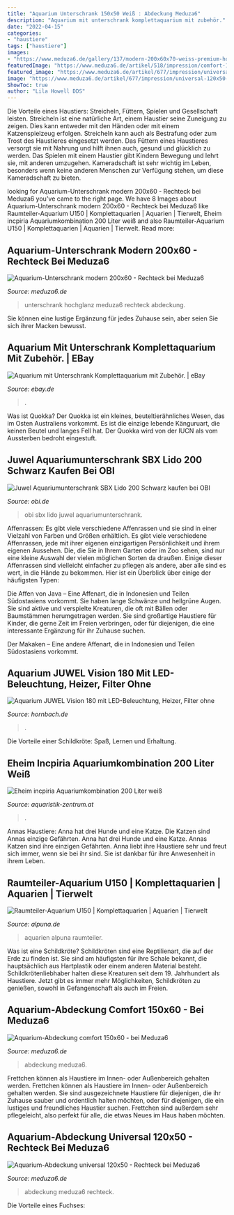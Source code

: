 ```yaml
---
title: "Aquarium Unterschrank 150x50 Weiß : Abdeckung Meduza6"
description: "Aquarium mit unterschrank komplettaquarium mit zubehör."
date: "2022-04-15"
categories:
- "haustiere"
tags: ["haustiere"]
images:
- "https://www.meduza6.de/gallery/137/modern-200x60x70-weiss-premium-hochglanz.jpg"
featuredImage: "https://www.meduza6.de/artikel/518/impression/comfort-150x60-aquarium-abdeckung_sample1.jpg"
featured_image: "https://www.meduza6.de/artikel/677/impression/universal-120x50-aquarium-abdeckung_sample1.jpg"
image: "https://www.meduza6.de/artikel/677/impression/universal-120x50-aquarium-abdeckung_sample1.jpg"
ShowToc: true
author: "Lila Howell DDS"
---
```



Die Vorteile eines Haustiers: Streicheln, Füttern, Spielen und Gesellschaft leisten.
Streicheln ist eine natürliche Art, einem Haustier seine Zuneigung zu zeigen. Dies kann entweder mit den Händen oder mit einem Katzenspielzeug erfolgen. Streicheln kann auch als Bestrafung oder zum Trost des Haustieres eingesetzt werden. Das Füttern eines Haustieres versorgt sie mit Nahrung und hilft ihnen auch, gesund und glücklich zu werden. Das Spielen mit einem Haustier gibt Kindern Bewegung und lehrt sie, mit anderen umzugehen. Kameradschaft ist sehr wichtig im Leben, besonders wenn keine anderen Menschen zur Verfügung stehen, um diese Kameradschaft zu bieten.

	

		
looking for Aquarium-Unterschrank modern 200x60 - Rechteck bei Meduza6 you've came to the right page. We have 8 Images about Aquarium-Unterschrank modern 200x60 - Rechteck bei Meduza6 like Raumteiler-Aquarium U150 | Komplettaquarien | Aquarien | Tierwelt, Eheim incpiria Aquariumkombination 200 Liter weiß and also Raumteiler-Aquarium U150 | Komplettaquarien | Aquarien | Tierwelt. Read more:
		
    
## Aquarium-Unterschrank Modern 200x60 - Rechteck Bei Meduza6

<img loading=lazy src="https://www.meduza6.de/gallery/137/modern-200x60x70-weiss-premium-hochglanz.jpg" onerror="this.onerror=null;this.src='https://tse4.mm.bing.net/th?id=OIP.u_lgoJ2w751XR4qWiJtbFgHaFj&amp;pid=15.1';" alt="Aquarium-Unterschrank modern 200x60 - Rechteck bei Meduza6">

_Source: meduza6.de_

>unterschrank hochglanz meduza6 rechteck abdeckung. 

	

Sie können eine lustige Ergänzung für jedes Zuhause sein, aber seien Sie sich ihrer Macken bewusst.

    
## Aquarium Mit Unterschrank Komplettaquarium Mit Zubehör. | EBay

<img loading=lazy src="https://i.ebayimg.com/images/g/LaEAAOSwUElep0kM/s-l400.jpg" onerror="this.onerror=null;this.src='https://tse4.mm.bing.net/th?id=OIP.GeMSequu11iMeGDZrgN0dwAAAA&amp;pid=15.1';" alt="Aquarium mit Unterschrank Komplettaquarium mit Zubehör. | eBay">

_Source: ebay.de_

>. 

	

Was ist Quokka?
Der Quokka ist ein kleines, beuteltierähnliches Wesen, das im Osten Australiens vorkommt. Es ist die einzige lebende Känguruart, die keinen Beutel und langes Fell hat. Der Quokka wird von der IUCN als vom Aussterben bedroht eingestuft.

    
## Juwel Aquariumunterschrank SBX Lido 200 Schwarz Kaufen Bei OBI

<img loading=lazy src="https://images.obi.de/product/DE/1500x1500/727786_1.jpg" onerror="this.onerror=null;this.src='https://tse1.mm.bing.net/th?id=OIP.gnEkzbZ2JjqRd-h5G3mVegHaHa&amp;pid=15.1';" alt="Juwel Aquariumunterschrank SBX Lido 200 Schwarz kaufen bei OBI">

_Source: obi.de_

>obi sbx lido juwel aquariumunterschrank. 

	

Affenrassen: Es gibt viele verschiedene Affenrassen und sie sind in einer Vielzahl von Farben und Größen erhältlich.
Es gibt viele verschiedene Affenrassen, jede mit ihrer eigenen einzigartigen Persönlichkeit und ihrem eigenen Aussehen. Die, die Sie in Ihrem Garten oder im Zoo sehen, sind nur eine kleine Auswahl der vielen möglichen Sorten da draußen. Einige dieser Affenrassen sind vielleicht einfacher zu pflegen als andere, aber alle sind es wert, in die Hände zu bekommen. Hier ist ein Überblick über einige der häufigsten Typen:

Die Affen von Java – Eine Affenart, die in Indonesien und Teilen Südostasiens vorkommt. Sie haben lange Schwänze und hellgrüne Augen. Sie sind aktive und verspielte Kreaturen, die oft mit Bällen oder Baumstämmen herumgetragen werden. Sie sind großartige Haustiere für Kinder, die gerne Zeit im Freien verbringen, oder für diejenigen, die eine interessante Ergänzung für ihr Zuhause suchen.


Der Makaken – Eine andere Affenart, die in Indonesien und Teilen Südostasiens vorkommt.

    
## Aquarium JUWEL Vision 180 Mit LED-Beleuchtung, Heizer, Filter Ohne

<img loading=lazy src="https://cdn.hornbach.de/data/shop/D04/001/780/491/163/184/DV_8_6342126_01_4c_DE_20170505145314.jpg" onerror="this.onerror=null;this.src='https://tse2.mm.bing.net/th?id=OIP.pB47rIcDrbGfBBDPU9X73wHaF7&amp;pid=15.1';" alt="Aquarium JUWEL Vision 180 mit LED-Beleuchtung, Heizer, Filter ohne">

_Source: hornbach.de_

>. 

	

Die Vorteile einer Schildkröte: Spaß, Lernen und Erhaltung.

    
## Eheim Incpiria Aquariumkombination 200 Liter Weiß

<img loading=lazy src="http://www.aquaristik-zentrum.at/shop/media/images/popup/eheim_incpiria_200_weiss.jpg" onerror="this.onerror=null;this.src='https://tse4.mm.bing.net/th?id=OIP.-NYRM8UXxY3YNA0LA-WsQwAAAA&amp;pid=15.1';" alt="Eheim incpiria Aquariumkombination 200 Liter weiß">

_Source: aquaristik-zentrum.at_

>. 

	

Annas Haustiere: Anna hat drei Hunde und eine Katze. Die Katzen sind Annas einzige Gefährten.
Anna hat drei Hunde und eine Katze. Annas Katzen sind ihre einzigen Gefährten. Anna liebt ihre Haustiere sehr und freut sich immer, wenn sie bei ihr sind. Sie ist dankbar für ihre Anwesenheit in ihrem Leben.

    
## Raumteiler-Aquarium U150 | Komplettaquarien | Aquarien | Tierwelt

<img loading=lazy src="https://www.alpuna.de/media/image/30/bc/52/U_150_weiss_B1_940x655.jpg" onerror="this.onerror=null;this.src='https://tse4.mm.bing.net/th?id=OIP.ZiHWi3OyNtm86Dqmf5ct9wHaFK&amp;pid=15.1';" alt="Raumteiler-Aquarium U150 | Komplettaquarien | Aquarien | Tierwelt">

_Source: alpuna.de_

>aquarien alpuna raumteiler. 

	

Was ist eine Schildkröte?
Schildkröten sind eine Reptilienart, die auf der Erde zu finden ist. Sie sind am häufigsten für ihre Schale bekannt, die hauptsächlich aus Hartplastik oder einem anderen Material besteht. Schildkrötenliebhaber halten diese Kreaturen seit dem 19. Jahrhundert als Haustiere. Jetzt gibt es immer mehr Möglichkeiten, Schildkröten zu genießen, sowohl in Gefangenschaft als auch im Freien.

    
## Aquarium-Abdeckung Comfort 150x60 - Bei Meduza6

<img loading=lazy src="https://www.meduza6.de/artikel/518/impression/comfort-150x60-aquarium-abdeckung_sample1.jpg" onerror="this.onerror=null;this.src='https://tse1.mm.bing.net/th?id=OIP.jvwqUbfP4NXJFfTHk45TTwHaFj&amp;pid=15.1';" alt="Aquarium-Abdeckung comfort 150x60 - bei Meduza6">

_Source: meduza6.de_

>abdeckung meduza6. 

	

Frettchen können als Haustiere im Innen- oder Außenbereich gehalten werden.
Frettchen können als Haustiere im Innen- oder Außenbereich gehalten werden. Sie sind ausgezeichnete Haustiere für diejenigen, die ihr Zuhause sauber und ordentlich halten möchten, oder für diejenigen, die ein lustiges und freundliches Haustier suchen. Frettchen sind außerdem sehr pflegeleicht, also perfekt für alle, die etwas Neues im Haus haben möchten.

    
## Aquarium-Abdeckung Universal 120x50 - Rechteck Bei Meduza6

<img loading=lazy src="https://www.meduza6.de/artikel/677/impression/universal-120x50-aquarium-abdeckung_sample1.jpg" onerror="this.onerror=null;this.src='https://tse3.mm.bing.net/th?id=OIP.mcWYeuPCy3ZwilknVSK-XwHaFj&amp;pid=15.1';" alt="Aquarium-Abdeckung universal 120x50 - Rechteck bei Meduza6">

_Source: meduza6.de_

>abdeckung meduza6 rechteck. 

	

Die Vorteile eines Fuchses:

